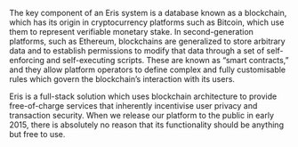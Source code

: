 The key component of an Eris system is a database known as a blockchain, which has its origin in cryptocurrency platforms such as Bitcoin, which use them to represent verifiable monetary stake. In second-generation platforms, such as Ethereum, blockchains are generalized to store arbitrary data and to establish permissions to modify that data through a set of self-enforcing and self-executing scripts. These are known as “smart contracts,” and they allow platform operators to define complex and fully customisable rules which govern the blockchain’s interaction with its users. 

Eris is a full-stack solution which uses blockchain architecture to provide free-of-charge services that inherently incentivise user privacy and transaction security. When we release our platform to the public in early 2015, there is absolutely no reason that its functionality should be anything but free to use. 
